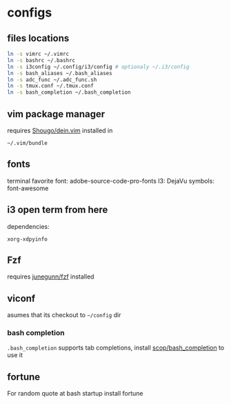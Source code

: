 
# configs

## files locations
```sh
ln -s vimrc ~/.vimrc
ln -s bashrc ~/.bashrc
ln -s i3config ~/.config/i3/config # optionaly ~/.i3/config
ln -s bash_aliases ~/.bash_aliases
ln -s adc_func ~/.adc_func.sh
ln -s tmux.conf ~/.tmux.conf
ln -s bash_completion ~/.bash_completion
```

## vim package manager
requires [ Shougo/dein.vim][2] installed in
```
~/.vim/bundle
```

## fonts
terminal favorite font: adobe-source-code-pro-fonts
I3: DejaVu
symbols: font-awesome

## i3 open term from here
dependencies:
```
xorg-xdpyinfo
```

## Fzf
requires [junegunn/fzf][1] installed


## viconf
asumes that its checkout to `~/config` dir

### bash completion
`.bash_completion` supports tab completions, install [scop/bash_completion][3] to use it

## fortune
For random quote at bash startup install fortune


[1]:https://github.com/junegunn/fzf
[2]:https://github.com/Shougo/dein.vim
[3]:https://github.com/scop/bash_completion
